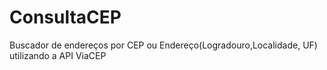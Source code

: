 # ConsultaCEP
Buscador de endereços por CEP ou Endereço(Logradouro,Localidade, UF) utilizando a API ViaCEP
